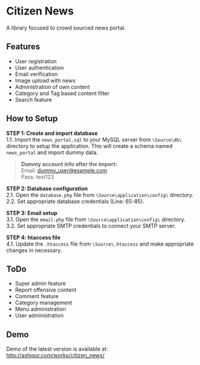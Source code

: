 # Citizen News
A library focused to crowd sourced news portal.

## Features
* User registration
* User authentication
* Email verification
* Image upload with news
* Administration of own content
* Category and Tag based content filter
* Search feature
 
## How to Setup
**STEP 1: Create and import database**  
1.1. Import the `news_portal.sql` to your MySQL server from `\Source\db\` directory to setup the application. This will create a schema named `news_portal` and import dummy data.
>**Dummy account info after the import:**  
>Email: dummy_user@example.com  
>Pass: test123

**STEP 2: Database configuration**  
2.1. Open the `database.php` file from `\Source\application\config\` directory.  
2.2.  Set appropriate database credentials (Line: 65-85).

**STEP 3: Email setup**  
3.1. Open the `email.php` file from `\Source\application\config\` directory.  
3.2. Set appropriate SMTP credentials to connect your SMTP server.

**STEP 4: htaccess file**  
4.1. Update the `.htaccess` file from `\Source\.htaccess` and make appropriate changes in necessary.  

## ToDo
* Super admin feature
* Report offensive content
* Comment feature
* Category management
* Menu administration
* User administration

## Demo
Demo of the latest version is available at: http://ashiqur.com/works/citizen_news/
